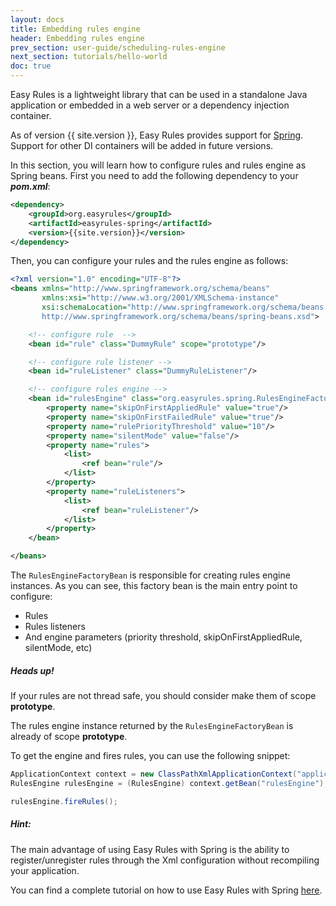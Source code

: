 ```yaml
---
layout: docs
title: Embedding rules engine
header: Embedding rules engine
prev_section: user-guide/scheduling-rules-engine
next_section: tutorials/hello-world
doc: true
---
```


Easy Rules is a lightweight library that can be used in a standalone Java application or embedded in a web server or a dependency injection container.

As of version {{ site.version }}, Easy Rules provides support for <a href="http://www.spring.io" target="_blank">Spring</a>.
Support for other DI containers will be added in future versions.

In this section, you will learn how to configure rules and rules engine as Spring beans. 
First you need to add the following dependency to your **_pom.xml_**:

```xml
<dependency>
    <groupId>org.easyrules</groupId>
    <artifactId>easyrules-spring</artifactId>
    <version>{{site.version}}</version>
</dependency>
```

Then, you can configure your rules and the rules engine as follows:

```xml
<?xml version="1.0" encoding="UTF-8"?>
<beans xmlns="http://www.springframework.org/schema/beans"
       xmlns:xsi="http://www.w3.org/2001/XMLSchema-instance"
       xsi:schemaLocation="http://www.springframework.org/schema/beans
       http://www.springframework.org/schema/beans/spring-beans.xsd">

    <!-- configure rule  -->
    <bean id="rule" class="DummyRule" scope="prototype"/>

    <!-- configure rule listener -->
    <bean id="ruleListener" class="DummyRuleListener"/>

    <!-- configure rules engine -->
    <bean id="rulesEngine" class="org.easyrules.spring.RulesEngineFactoryBean">
        <property name="skipOnFirstAppliedRule" value="true"/>
        <property name="skipOnFirstFailedRule" value="true"/>
        <property name="rulePriorityThreshold" value="10"/>
        <property name="silentMode" value="false"/>
        <property name="rules">
            <list>
                <ref bean="rule"/>
            </list>
        </property>
        <property name="ruleListeners">
            <list>
                <ref bean="ruleListener"/>
            </list>
        </property>
    </bean>

</beans>
```

The `RulesEngineFactoryBean` is responsible for creating rules engine instances.
As you can see, this factory bean is the main entry point to configure:

* Rules
* Rules listeners
* And engine parameters (priority threshold, skipOnFirstAppliedRule, silentMode, etc)

<div id="thread-safety" class="note info">
  <h5>Heads up!</h5>
  <p>If your rules are not thread safe, you should consider make them of scope <strong>prototype</strong>.</p>
  <p>The rules engine instance returned by the <code>RulesEngineFactoryBean</code> is already of scope <strong>prototype</strong>.</p> 
</div>

To get the engine and fires rules, you can use the following snippet:

```java
ApplicationContext context = new ClassPathXmlApplicationContext("application-context.xml");
RulesEngine rulesEngine = (RulesEngine) context.getBean("rulesEngine");

rulesEngine.fireRules();
```

<div class="note">
  <h5>Hint:</h5>
  <p>The main advantage of using Easy Rules with Spring is the ability to register/unregister rules through the Xml configuration 
     without recompiling your application.</p>
</div>


You can find a complete tutorial on how to use Easy Rules with Spring [here]({{site.url}}/tutorials/spring-tutorial.html).